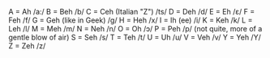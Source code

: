 A = Ah					/a:/
B = Beh					/b/
C = Ceh (Italian "Z")	/ts/
D = Deh					/d/
E = Eh					/ɛ/
F = Feh					/f/
G = Geh (like in Geek)	/g/
H = Heh				    /x/
I = Ih (ee)			    /i/
K = Keh					/k/
L = Leh					/l/
M = Meh					/m/
N = Neh					/n/
O = Oh					/ɔ/
P = Peh					/p/ (not quite, more of a gentle blow of air)
S = Seh					/s/
T = Teh					/t/
U = Uh					/u/
V = Veh					/v/
Y = Yeh                 /Y/
Z = Zeh					/z/		
